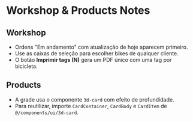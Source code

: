 # Workshop & Products Notes

## Workshop
- Ordens "Em andamento" com atualização de hoje aparecem primeiro.
- Use as caixas de seleção para escolher bikes de qualquer cliente.
- O botão **Imprimir tags (N)** gera um PDF único com uma tag por bicicleta.

## Products
- A grade usa o componente `3d-card` com efeito de profundidade.
- Para reutilizar, importe `CardContainer`, `CardBody` e `CardItem` de `@/components/ui/3d-card`.
